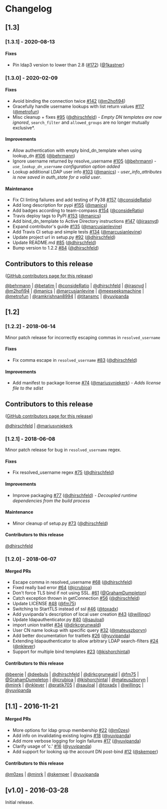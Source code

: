 # Changelog



## [1.3]

### [1.3.1] - 2020-08-13

#### Fixes
* Pin ldap3 version to lower than 2.8 ([#172](https://github.com/jupyterhub/ldapauthenticator/pull/172)) ([@1kastner](https://github.com/1kastner))


### [1.3.0] - 2020-02-09

#### Fixes
* Avoid binding the connection twice [#142](https://github.com/jupyterhub/ldapauthenticator/pull/142) ([@m2hofi94](https://github.com/m2hofi94))
* Gracefully handle username lookups with list return values [#117](https://github.com/jupyterhub/ldapauthenticator/pull/117) ([@metrofun](https://github.com/metrofun))
* Misc cleanup + fixes [#95](https://github.com/jupyterhub/ldapauthenticator/pull/95) ([@dhirschfeld](https://github.com/dhirschfeld)) - *Empty DN templates are now ignored*, `search_filter` and `allowed_groups` are no longer mutually exclusive*.

#### Improvements
* Allow authentication with empty bind_dn_template when using lookup_dn [#106](https://github.com/jupyterhub/ldapauthenticator/pull/106) ([@behrmann](https://github.com/behrmann))
* Ignore username returned by resolve_username [#105](https://github.com/jupyterhub/ldapauthenticator/pull/105) ([@behrmann](https://github.com/behrmann)) - *`use_lookup_dn_username` configuration option added*
* Lookup additional LDAP user info [#103](https://github.com/jupyterhub/ldapauthenticator/pull/103) ([@manics](https://github.com/manics)) - *user_info_attributes is now saved in auth_state for a valid user*.

#### Maintenance
* Fix CI linting failures and add testing of Py38 [#157](https://github.com/jupyterhub/ldapauthenticator/pull/157) ([@consideRatio](https://github.com/consideRatio))
* Add long description for pypi [#155](https://github.com/jupyterhub/ldapauthenticator/pull/155) ([@manics](https://github.com/manics))
* Add badges according to team-compass [#154](https://github.com/jupyterhub/ldapauthenticator/pull/154) ([@consideRatio](https://github.com/consideRatio))
* Travis deploy tags to PyPI [#153](https://github.com/jupyterhub/ldapauthenticator/pull/153) ([@manics](https://github.com/manics))
* Add bind_dn_template to Active Directory instructions [#147](https://github.com/jupyterhub/ldapauthenticator/pull/147) ([@irasnyd](https://github.com/irasnyd))
* Expand contributor's guide [#135](https://github.com/jupyterhub/ldapauthenticator/pull/135) ([@marcusianlevine](https://github.com/marcusianlevine))
* Add Travis CI setup and simple tests [#134](https://github.com/jupyterhub/ldapauthenticator/pull/134) ([@marcusianlevine](https://github.com/marcusianlevine))
* Update project url in setup.py [#92](https://github.com/jupyterhub/ldapauthenticator/pull/92) ([@dhirschfeld](https://github.com/dhirschfeld))
* Update README.md [#85](https://github.com/jupyterhub/ldapauthenticator/pull/85) ([@dhirschfeld](https://github.com/dhirschfeld))
* Bump version to 1.2.2 [#84](https://github.com/jupyterhub/ldapauthenticator/pull/84) ([@dhirschfeld](https://github.com/dhirschfeld))

## Contributors to this release
([GitHub contributors page for this release](https://github.com/jupyterhub/ldapauthenticator/graphs/contributors?from=2018-06-14&to=2020-01-31&type=c))

[@behrmann](https://github.com/search?q=repo%3Ajupyterhub%2Fldapauthenticator+involves%3Abehrmann+updated%3A2018-06-14..2020-01-31&type=Issues) | [@betatim](https://github.com/search?q=repo%3Ajupyterhub%2Fldapauthenticator+involves%3Abetatim+updated%3A2018-06-14..2020-01-31&type=Issues) | [@consideRatio](https://github.com/search?q=repo%3Ajupyterhub%2Fldapauthenticator+involves%3AconsideRatio+updated%3A2018-06-14..2020-01-31&type=Issues) | [@dhirschfeld](https://github.com/search?q=repo%3Ajupyterhub%2Fldapauthenticator+involves%3Adhirschfeld+updated%3A2018-06-14..2020-01-31&type=Issues) | [@irasnyd](https://github.com/search?q=repo%3Ajupyterhub%2Fldapauthenticator+involves%3Airasnyd+updated%3A2018-06-14..2020-01-31&type=Issues) | [@m2hofi94](https://github.com/search?q=repo%3Ajupyterhub%2Fldapauthenticator+involves%3Am2hofi94+updated%3A2018-06-14..2020-01-31&type=Issues) | [@manics](https://github.com/search?q=repo%3Ajupyterhub%2Fldapauthenticator+involves%3Amanics+updated%3A2018-06-14..2020-01-31&type=Issues) | [@marcusianlevine](https://github.com/search?q=repo%3Ajupyterhub%2Fldapauthenticator+involves%3Amarcusianlevine+updated%3A2018-06-14..2020-01-31&type=Issues) | [@meeseeksmachine](https://github.com/search?q=repo%3Ajupyterhub%2Fldapauthenticator+involves%3Ameeseeksmachine+updated%3A2018-06-14..2020-01-31&type=Issues) | [@metrofun](https://github.com/search?q=repo%3Ajupyterhub%2Fldapauthenticator+involves%3Ametrofun+updated%3A2018-06-14..2020-01-31&type=Issues) | [@ramkrishnan8994](https://github.com/search?q=repo%3Ajupyterhub%2Fldapauthenticator+involves%3Aramkrishnan8994+updated%3A2018-06-14..2020-01-31&type=Issues) | [@titansmc](https://github.com/search?q=repo%3Ajupyterhub%2Fldapauthenticator+involves%3Atitansmc+updated%3A2018-06-14..2020-01-31&type=Issues) | [@yuvipanda](https://github.com/search?q=repo%3Ajupyterhub%2Fldapauthenticator+involves%3Ayuvipanda+updated%3A2018-06-14..2020-01-31&type=Issues)



## [1.2]

### [1.2.2] - 2018-06-14

Minor patch release for incorrectly escaping commas in `resolved_username`

#### Fixes
* Fix comma escape in `resolved_username` [#83](https://github.com/jupyterhub/ldapauthenticator/pull/83) ([@dhirschfeld](https://github.com/dhirschfeld))

#### Improvements
* Add manifest to package license [#74](https://github.com/jupyterhub/ldapauthenticator/pull/74) ([@mariusvniekerk](https://github.com/mariusvniekerk)) - *Adds license file to the sdist*

## Contributors to this release
([GitHub contributors page for this release](https://github.com/jupyterhub/ldapauthenticator/graphs/contributors?from=2018-06-08&to=2018-06-14&type=c))

[@dhirschfeld](https://github.com/search?q=repo%3Ajupyterhub%2Fldapauthenticator+involves%3Adhirschfeld+updated%3A2018-06-08..2018-06-14&type=Issues) | [@mariusvniekerk](https://github.com/search?q=repo%3Ajupyterhub%2Fldapauthenticator+involves%3Amariusvniekerk+updated%3A2018-06-08..2018-06-14&type=Issues)


### [1.2.1] - 2018-06-08

Minor patch release for bug in `resolved_username` regex.

#### Fixes
* Fix resolved_username regex [#75](https://github.com/jupyterhub/ldapauthenticator/pull/75) ([@dhirschfeld](https://github.com/dhirschfeld))

#### Improvements
* Improve packaging [#77](https://github.com/jupyterhub/ldapauthenticator/pull/77) ([@dhirschfeld](https://github.com/dhirschfeld)) - *Decoupled runtime dependencies from the build process*

#### Maintenance
* Minor cleanup of setup.py [#73](https://github.com/jupyterhub/ldapauthenticator/pull/73) ([@dhirschfeld](https://github.com/dhirschfeld))

#### Contributors to this release

[@dhirschfeld](https://github.com/search?q=repo%3Ajupyterhub%2Fldapauthenticator+involves%3Adhirschfeld+updated%3A2018-06-07..2018-06-08&type=Issues)


### [1.2.0] - 2018-06-07

#### Merged PRs
* Escape comma in resolved_username [#68](https://github.com/jupyterhub/ldapauthenticator/pull/68) ([@dhirschfeld](https://github.com/dhirschfeld))
* Fixed really bad error [#64](https://github.com/jupyterhub/ldapauthenticator/pull/64) ([@jcrubioa](https://github.com/jcrubioa))
* Don't force TLS bind if not using SSL. [#61](https://github.com/jupyterhub/ldapauthenticator/pull/61) ([@GrahamDumpleton](https://github.com/GrahamDumpleton))
* Catch exception thrown in getConnection [#56](https://github.com/jupyterhub/ldapauthenticator/pull/56) ([@dhirschfeld](https://github.com/dhirschfeld))
* Update LICENSE [#48](https://github.com/jupyterhub/ldapauthenticator/pull/48) ([@fm75](https://github.com/fm75))
* Switching to StartTLS instead of ssl [#46](https://github.com/jupyterhub/ldapauthenticator/pull/46) ([@toxadx](https://github.com/toxadx))
* Add yuvipanda's description of local user creation [#43](https://github.com/jupyterhub/ldapauthenticator/pull/43) ([@willingc](https://github.com/willingc))
* Update ldapauthenticator.py [#40](https://github.com/jupyterhub/ldapauthenticator/pull/40) ([@sauloal](https://github.com/sauloal))
* import union traitlet [#34](https://github.com/jupyterhub/ldapauthenticator/pull/34) ([@dirkcgrunwald](https://github.com/dirkcgrunwald))
* User CN name lookup with specific query [#32](https://github.com/jupyterhub/ldapauthenticator/pull/32) ([@mateuszboryn](https://github.com/mateuszboryn))
* Add better documentation for traitlets [#26](https://github.com/jupyterhub/ldapauthenticator/pull/26) ([@yuvipanda](https://github.com/yuvipanda))
* Extending ldapauthenticator to allow arbitrary LDAP search-filters  [#24](https://github.com/jupyterhub/ldapauthenticator/pull/24) ([@nklever](https://github.com/nklever))
* Support for multiple bind templates [#23](https://github.com/jupyterhub/ldapauthenticator/pull/23) ([@kishorchintal](https://github.com/kishorchintal))

#### Contributors to this release

[@beenje](https://github.com/search?q=repo%3Ajupyterhub%2Fldapauthenticator+involves%3Abeenje+updated%3A2016-11-21..2018-06-07&type=Issues) | [@deebuls](https://github.com/search?q=repo%3Ajupyterhub%2Fldapauthenticator+involves%3Adeebuls+updated%3A2016-11-21..2018-06-07&type=Issues) | [@dhirschfeld](https://github.com/search?q=repo%3Ajupyterhub%2Fldapauthenticator+involves%3Adhirschfeld+updated%3A2016-11-21..2018-06-07&type=Issues) | [@dirkcgrunwald](https://github.com/search?q=repo%3Ajupyterhub%2Fldapauthenticator+involves%3Adirkcgrunwald+updated%3A2016-11-21..2018-06-07&type=Issues) | [@fm75](https://github.com/search?q=repo%3Ajupyterhub%2Fldapauthenticator+involves%3Afm75+updated%3A2016-11-21..2018-06-07&type=Issues) | [@GrahamDumpleton](https://github.com/search?q=repo%3Ajupyterhub%2Fldapauthenticator+involves%3AGrahamDumpleton+updated%3A2016-11-21..2018-06-07&type=Issues) | [@jcrubioa](https://github.com/search?q=repo%3Ajupyterhub%2Fldapauthenticator+involves%3Ajcrubioa+updated%3A2016-11-21..2018-06-07&type=Issues) | [@kishorchintal](https://github.com/search?q=repo%3Ajupyterhub%2Fldapauthenticator+involves%3Akishorchintal+updated%3A2016-11-21..2018-06-07&type=Issues) | [@mateuszboryn](https://github.com/search?q=repo%3Ajupyterhub%2Fldapauthenticator+involves%3Amateuszboryn+updated%3A2016-11-21..2018-06-07&type=Issues) | [@minrk](https://github.com/search?q=repo%3Ajupyterhub%2Fldapauthenticator+involves%3Aminrk+updated%3A2016-11-21..2018-06-07&type=Issues) | [@nklever](https://github.com/search?q=repo%3Ajupyterhub%2Fldapauthenticator+involves%3Anklever+updated%3A2016-11-21..2018-06-07&type=Issues) | [@pratik705](https://github.com/search?q=repo%3Ajupyterhub%2Fldapauthenticator+involves%3Apratik705+updated%3A2016-11-21..2018-06-07&type=Issues) | [@sauloal](https://github.com/search?q=repo%3Ajupyterhub%2Fldapauthenticator+involves%3Asauloal+updated%3A2016-11-21..2018-06-07&type=Issues) | [@toxadx](https://github.com/search?q=repo%3Ajupyterhub%2Fldapauthenticator+involves%3Atoxadx+updated%3A2016-11-21..2018-06-07&type=Issues) | [@willingc](https://github.com/search?q=repo%3Ajupyterhub%2Fldapauthenticator+involves%3Awillingc+updated%3A2016-11-21..2018-06-07&type=Issues) | [@yuvipanda](https://github.com/search?q=repo%3Ajupyterhub%2Fldapauthenticator+involves%3Ayuvipanda+updated%3A2016-11-21..2018-06-07&type=Issues)



## [1.1] - 2016-11-21

#### Merged PRs
* More options for ldap group membership [#22](https://github.com/jupyterhub/ldapauthenticator/pull/22) ([@m0zes](https://github.com/m0zes))
* Add info on invalidating existing logins [#18](https://github.com/jupyterhub/ldapauthenticator/pull/18) ([@yuvipanda](https://github.com/yuvipanda))
* Add more verbose logging for login failures [#17](https://github.com/jupyterhub/ldapauthenticator/pull/17) ([@yuvipanda](https://github.com/yuvipanda))
* Clarify usage of 'c.' [#16](https://github.com/jupyterhub/ldapauthenticator/pull/16) ([@yuvipanda](https://github.com/yuvipanda))
* Add support for looking up the account DN post-bind [#12](https://github.com/jupyterhub/ldapauthenticator/pull/12) ([@skemper](https://github.com/skemper))

#### Contributors to this release

[@m0zes](https://github.com/search?q=repo%3Ajupyterhub%2Fldapauthenticator+involves%3Am0zes+updated%3A2016-03-28..2016-11-21&type=Issues) | [@minrk](https://github.com/search?q=repo%3Ajupyterhub%2Fldapauthenticator+involves%3Aminrk+updated%3A2016-03-28..2016-11-21&type=Issues) | [@skemper](https://github.com/search?q=repo%3Ajupyterhub%2Fldapauthenticator+involves%3Askemper+updated%3A2016-03-28..2016-11-21&type=Issues) | [@yuvipanda](https://github.com/search?q=repo%3Ajupyterhub%2Fldapauthenticator+involves%3Ayuvipanda+updated%3A2016-03-28..2016-11-21&type=Issues)



## [v1.0] - 2016-03-28

Initial release.
